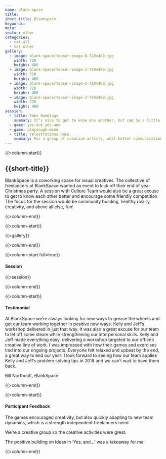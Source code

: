 ```yaml
---
name: blank-space
title:
short-title: Blankspace
keywords:
meta:
sector: other
categories:
  - cat-all
  - cat-other
gallery:
  - image: blank-space/teaser-image-0-720x480.jpg
    width: 720
    height: 480
  - image: blank-space/teaser-image-1-720x480.jpg
    width: 720
    height: 480
  - image: blank-space/teaser-image-2-720x480.jpg
    width: 720
    height: 480
  - image: blank-space/teaser-image-3-720x480.jpg
    width: 720
    height: 480
session:
  - title: Fake Nametags
    summary: It’s nice to get to know one another, but can be a little awkward when you feel like you should already know someone’s name. In this game, we give participants the opportunity to introduce themselves - or - the fictional character they’ve decided to be today. It’s a lighthearted way to give everyone in the room a name and a voice.
  - game: yes-but-yes-and
  - game: playdough-mime
  - title: Telestrations Race
    summary: For a group of creative artists, what better communication challenge than speed drawing?
---
```

{{>column-start}}

## {{short-title}}

BlankSpace is a coworking space for visual creatives. The collective of freelancers at BlankSpace wanted an event to kick off their end of year Christmas party. A session with Culture Team would also be a great excuse to get to know each other better and encourage some friendly competition. The focus for the session would be community building, healthy rivalry, creativity, and above all else, fun!

{{>column-end}}

{{>column-start}}

{{>gallery}}

{{>column-end}}

{{>column-start full=true}}

#### Session

{{>session}}

{{>column-end}}

{{>column-start}}

#### Testimonial

At BlankSpace we’re always looking for new ways to grease the wheels and get our team working together in positive new ways. Kelly and Jeff’s workshop delivered in just that way. It was also a great excuse for our team to let off some steam while strengthening our interpersonal skills. Kelly and Jeff made everything easy, delivering a workshop targeted to our office’s creative line of work. I was impressed with how their games and exercises tied into our ongoing projects. Everyone felt relaxed and upbeat by the end, a great way to end our year! I look forward to seeing how our team applies Kelly and Jeff’s problem solving tips in 2018 and we can’t wait to have them back.

Bill Northcott, BlankSpace

{{>column-end}}

{{>column-start}}

#### Participant Feedback

The games encouraged creativity, but also quickly adapting to new team dynamics, which is a strength independent freelancers need.

We’re a creative group so the creative activities were great.

The positive building on ideas in ‘Yes, and...’ was a takeaway for me

{{>column-end}}